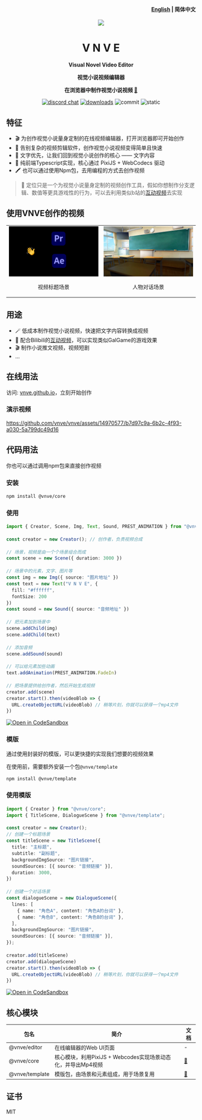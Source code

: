 <h4 align="right"><a href="https://github.com/vnve/vnve/blob/main/README.md">English</a> | <strong>简体中文</strong></h4>
<p align="center">
  <img src="https://vnve.github.io/vnve/logo.png" width=138/>
</p>
<h1 align="center">V N V E</h1>
<p align="center"><strong>Visual Novel Video Editor</strong></p>
<p align="center"><strong>视觉小说视频编辑器</strong></p>
<p align="center"><strong>在浏览器中制作视觉小说视频 <a href="https://vnve.github.io"> 🔗 </a></strong></p>
<div align="center">
  <a href="https://discord.gg/sc9jpqBAbs"><img src="https://img.shields.io/badge/chat-discord-blue?style=flat&logo=discord" alt="discord chat"></a>
  <a href="https://www.npmjs.com/package/@vnve/core"><img src="https://img.shields.io/npm/dm/%40vnve/core" alt="downloads"></a>
  <img src="https://img.shields.io/github/commit-activity/m/vnve/vnve" alt="commit">
  <img src="https://github.com/vnve/vnve/actions/workflows/static.yml/badge.svg" alt="static">
</div>

## 特征

- 🎬 为创作视觉小说量身定制的在线视频编辑器，打开浏览器即可开始创作
- 👋 告别复杂的视频剪辑软件，创作视觉小说视频变得简单且快速
- 📝 文字优先，让我们回到视觉小说创作的核心 —— 文字内容
- 🚀 纯前端Typescript实现，核心通过 PixiJS + WebCodecs 驱动
- 🖍️ 也可以通过使用Npm包，去用编程的方式去创作视频
> 👻 定位只是一个为视觉小说量身定制的视频创作工具，假如你想制作分支逻辑、数值等更具游戏性的行为，可以去利用类似b站的[互动视频](https://member.bilibili.com/platform/upload/video/interactive)去实现

## 使用VNVE创作的视频
<table>
<tr>
<td align="center">
<img style="width: 360px" src="demo/titleScene.gif" />
<p>视频标题场景</p>
<td align="center">
<img style="width: 360px" src="demo/dialogueScene.gif" />
<p>人物对话场景</p>
</td>
</tr>
</table>

## 用途
- 🪄 低成本制作视觉小说视频，快速把文字内容转换成视频
- 🧩 配合Bilibili的[互动视频](https://member.bilibili.com/platform/upload/video/interactive)，可以实现类似GalGame的游戏效果
- 🎬 制作小说推文视频，视频短剧
- ...

## 在线用法
访问: [vnve.github.io](https://vnve.github.io)，立刻开始创作

### 演示视频
https://github.com/vnve/vnve/assets/14970577/b7d97c9a-6b2c-4f93-a030-5a799dc49d16

## 代码用法
你也可以通过调用npm包来直接创作视频

### 安装
```bash
npm install @vnve/core
```

### 使用
```typescript
import { Creator, Scene, Img, Text, Sound, PREST_ANIMATION } from "@vnve/core";

const creator = new Creator(); // 创作者，负责视频合成

// 场景，视频是由一个个场景组合而成
const scene = new Scene({ duration: 3000 })

// 场景中的元素，文字、图片等
const img = new Img({ source: "图片地址" })
const text = new Text("V N V E", {
  fill: "#ffffff",
  fontSize: 200
})
const sound = new Sound({ source: "音频地址" })

// 把元素加到场景中
scene.addChild(img)
scene.addChild(text)

// 添加音频
scene.addSound(sound)

// 可以给元素加些动画
text.addAnimation(PREST_ANIMATION.FadeIn)

// 把场景提供给创作者，然后开始生成视频
creator.add(scene)
creator.start().then(videoBlob => {
  URL.createObjectURL(videoBlob) // 稍等片刻，你就可以获得一个mp4文件
})
```
[![Open in CodeSandbox](https://img.shields.io/badge/Open%20in-CodeSandbox-blue?style=flat-square&logo=codesandbox)](https://codesandbox.io/s/make-video-programmatically-with-vnve-27z2cv)

### 模版
通过使用封装好的模版，可以更快捷的实现我们想要的视频效果

在使用前，需要额外安装一个包`@vnve/template`

```bash
npm install @vnve/template
```

### 使用模版
```typescript
import { Creator } from "@vnve/core";
import { TitleScene, DialogueScene } from "@vnve/template";

const creator = new Creator();
// 创建一个标题场景
const titleScene = new TitleScene({
  title: "主标题",
  subtitle: "副标题",
  backgroundImgSource: "图片链接",
  soundSources: [{ source: "音频链接" }],
  duration: 3000,
})

// 创建一个对话场景
const dialogueScene = new DialogueScene({
  lines: [
    { name: "角色A", content: "角色A的台词" },
    { name: "角色B", content: "角色B的台词" },
  ],
  backgroundImgSource: "图片链接",
  soundSources: [{ source: "音频链接" }],
});

creator.add(titleScene)
creator.add(dialogueScene)
creator.start().then(videoBlob => {
  URL.createObjectURL(videoBlob) // 稍等片刻，你就可以获得一个mp4文件
})
```
[![Open in CodeSandbox](https://img.shields.io/badge/Open%20in-CodeSandbox-blue?style=flat-square&logo=codesandbox)](https://codesandbox.io/s/make-video-programmatically-with-vnve-template-4j467p)

## 核心模块
| 包名 | 简介 | 文档 |
|  ----  | ----  | ---- |
| @vnve/editor | 在线编辑器的Web UI页面 | - |
| @vnve/core | 核心模块，利用PixiJS + Webcodes实现场景动态化，并导出Mp4视频 | [📖](https://github.com/vnve/vnve/blob/main/packages/core/README.md) |
| @vnve/template | 模版包，由场景和元素组成，用于场景复用 | [📖](https://github.com/vnve/vnve/blob/main/packages/template/README.md) |

## 证书
MIT
